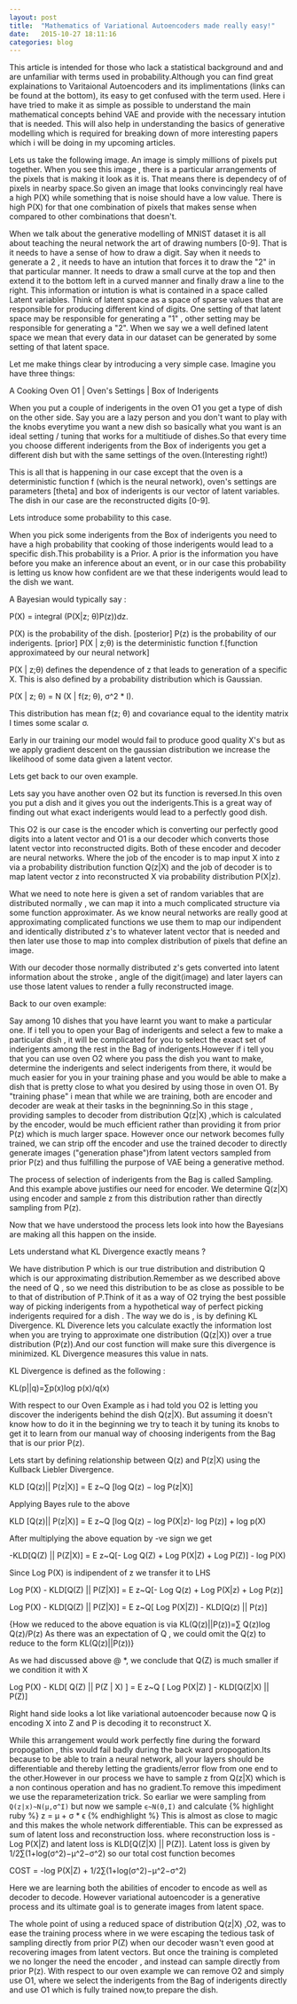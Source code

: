 ```yaml
---
layout: post
title:  "Mathematics of Variational Autoencoders made really easy!"
date:   2015-10-27 18:11:16
categories: blog
---
```


This article is intended for those who lack a statistical background and and are unfamiliar with terms used in probability.Although you can find great explainations to Varitaional Autoencoders and its implimentations (links can be found at the bottom), its easy to get confused with the term used. Here i have tried to make it as simple as possible to understand the main mathematical concepts behind VAE and provide with the necessary intution that is needed. This will also help in understanding the basics of generative modelling which is required for breaking down of more interesting papers which i will be doing in my upcoming articles.

Lets us take the following image. An image is simply millions of pixels put together. When you see this image , there is a particular arrangements of the pixels that is making it look as it is. That means there is dependecy of of pixels in nearby space.So given an image that looks convincingly real have a high P(X) while something that is noise should have a low value.
There is high P(X) for that one combination of pixels that makes sense when compared to other combinations that doesn't.

When we talk about the generative modelling of MNIST dataset it is all about teaching the neural network the art of drawing numbers [0-9]. That is it needs to have a sense of how to draw a digit. Say when it needs to generate a 2 , it needs to have an intution that forces it to draw the "2" in that particular manner. It needs to draw a small curve at the top and then extend it to the bottom left in a curved manner and finally draw a line to the right. This information or intution is what is contained in a space called Latent variables. Think of latent space as a space of sparse values that are responsible for producing different kind of digits. One setting of that latent space may be responsible for generating a "1" , other setting may be responsible for generating a "2". When we say we a well defined latent space we mean that every data in our dataset can be generated by some setting of that latent space.

Let me make things clear by introducing a very simple case. Imagine you have three things:

A Cooking Oven O1 | Oven's Settings | Box of Inderigents

When you put a couple of inderigents in the oven O1 you get a type of dish on the other side.
Say you are a lazy person and you don't want to play with the knobs everytime you want a new dish so basically what you want is an ideal setting / tuning that works for a multitiude of dishes.So that every time you choose different inderigents from the Box of inderigents you get a different dish but with the same settings of the oven.(Interesting right!)

This is all that is happening in our case except that the oven is a deterministic function f    (which is the neural network), oven's settings are parameters [theta] and box of inderigents is our vector of latent variables.
The dish in our case are the reconstructed digits [0-9].

Lets introduce some probability to this case.

When you pick some inderigents from the Box of inderigents you need to have a high probability that cooking of those inderigents would lead to a specific dish.This probability is a Prior. A prior is the information you have before you make an inference about an event, or in our case this probability is letting us know how confident are we that these inderigents would lead to the dish we want.

A Bayesian would typically say :

P(X) = integral (P(X|z; θ)P(z))dz.

P(X) is the probability of the dish. [posterior]
P(z) is the probability of our inderigents. [prior]
P(X | z;θ) is the deterministic function f.[function approximateed by our neural network]

P(X | z;θ) defines the dependence of z that leads to generation of a specific X. This is also defined by a probability distribution which is Gaussian.

P(X | z; θ) = N (X | f(z; θ), σ^2 * I). 

This distribution has mean f(z; θ) and covariance equal to the identity matrix I times some scalar σ. 

Early in our training our model would fail to produce good quality X's but as we apply gradient descent on the gaussian distribution we increase the likelihood of some data given a latent vector.

Lets get back to our oven example.

Lets say you have another oven O2 but its function is reversed.In this oven you put a dish and it gives you out the inderigents.This is a great way of finding out what exact inderigents would lead to a perfectly good dish.  

This O2 is our case is the encoder which is converting our perfectly good digits into a latent vector and O1 is a our decoder which converts those latent vector into reconstructed digits. Both of these encoder and decoder are neural networks. Where the job of the encoder is to map input X into z via a probability distribution function Q(z|X) and the job of decoder is to map latent vector z into reconstructed X via probability distribution P(X|z).

What we need to note here is given a set of random variables that are distributed normally , we can map it into a much complicated structure via some function approximater. As we know neural networks are really good at approximating complicated functions we use them to map our indipendent and identically distributed z's to whatever latent vector that is needed and then later use those to map into complex distribution of pixels that define an image.

With our decoder those normally distributed z's gets converted into latent information about the stroke , angle of the digit(image) and later layers can use those latent values to render a fully reconstructed image.

Back to our oven example:

Say among 10 dishes that you have learnt you want to make a particular one. If i tell you to open your Bag of inderigents and select a few to make a particular dish , it will be complicated for you to select the exact set of inderigents among the rest in the Bag of inderigents.However if i tell you that you can use oven O2 where you pass the dish you want to make, determine the inderigents and select inderigents from there, it would be much easier for you in your training phase and you would be able to make a dish that is pretty close to what you desired by using those in oven O1. By "training phase" i mean that while we are training, both are encoder and decoder are weak at their tasks in the begninning.So in this stage , providing samples to decoder from distribution Q(z|X) ,which is calculated by the encoder,  would be much efficient rather than providing it from prior P(z) which is much larger space.
However once our network becomes fully trained, we can strip off the encoder and use the trained decoder to directly generate images ("generation phase")from latent vectors sampled from prior P(z) and thus fulfilling the purpose of VAE being a generative method. 

The process of selection of inderigents from the Bag is called Sampling. And this example above justifies our need for encoder. We determine Q(z|X) using encoder and sample z from this distribution rather than directly sampling from P(z).

Now that we have understood the process lets look into how the Bayesians are making all this happen on the inside.

Lets understand what KL Divergence exactly means ?

We have distribution P which is our true distribution and distribution Q which is our approximating distribution.Remember as we described above the need of Q , so we need this distribution to be as close as possible to be to that of distribution of P.Think of it as a way of O2 trying the best possible way of picking inderigents from a hypothetical way of perfect picking inderigents required for a dish . The way we do is , is by defining KL Divergence. KL Diverence lets you calculate exactly the information lost when you are trying to approximate one distribution (Q(z|X)) over a true distribution (P(z)).And our cost function will make sure this divergence is minimized. KL Divergence measures this value in nats.

KL Divergence is defined as the following :

KL(p||q)=∑p(x)log p(x)/q(x)

With respect to our Oven Example as i had told you O2 is letting you discover the inderigents behind the dish Q(z|X). But assuming it doesn't know how to do it in the beginning we try to teach it by tuning its knobs to get it to learn from our manual way of choosing inderigents from the Bag that is our prior P(z).

Lets start by defining relationship between Q(z) and P(z|X) using the Kullback Liebler Divergence.

KLD [Q(z)|| P(z|X)] = E z~Q [log Q(z) − log P(z|X)] 

Applying Bayes rule to the above 

KLD [Q(z)|| P(z|X)] = E z~Q [log Q(z) − log P(X|z)- log P(z)] + log p(X)

After multiplying the above equation by -ve sign we get

-KLD[Q(Z) || P(Z|X)] = E z~Q[- Log Q(Z) + Log P(X|Z) + Log P(Z)] - log P(X)

Since Log P(X) is indipendent of z we transfer it to LHS 

Log P(X) - KLD[Q(Z) || P(Z|X)] = E z~Q[- Log Q(z) + Log P(X|z) + Log P(z)]

Log P(X) - KLD[Q(Z) || P(Z|X)] = E z~Q[ Log P(X|Z)] - KLD[Q(z) || P(z)]

{How we reduced to the above equation is via KL(Q(z)||P(z))=∑ Q(z)log Q(z)/P(z) 
As there was an expectation of Q , we could omit the Q(z) to reduce to the form 
KL(Q(z)||P(z))}

As we had discussed above @ *, we conclude that Q(Z) is much smaller if we condition it with X

Log P(X) - KLD[ Q(Z) || P(Z | X) ] = E z~Q [ Log P(X|Z) ] - KLD[Q(Z|X) || P(Z)]

Right hand side looks a lot like variational autoencoder because now Q is encoding X into Z and P is decoding it to reconstruct X.

While this arrangement would work perfectly fine during the forward propogation , this would fail badly during the back ward propogation.Its because to be able to train a neural network, all your layers should be differentiable and thereby letting the gradients/error flow from one end to the other.However in our process we have to sample z from Q(z|X) which is a non continous operation and has no gradient.To remove this impediment we use the reparameterization trick. 
So earliar we were sampling from `Q(z|x)~N(μ,σ^I)` but now we sample `ϵ~N(0,I)` and calculate 
{% highlight ruby %}
z = μ + σ * ϵ
{% endhighlight %}
This is almost as close to magic and this makes the whole network differentiable.
This can be expressed as sum of latent loss and reconstruction loss. 
where reconstruction loss is -Log P(X|Z) and latent loss is KLD[Q(Z|X) || P(Z)].
Latent loss is given by 1/2∑(1+log(σ^2)−μ^2−σ^2)
so our total cost function becomes 

COST = -log P(X|Z) + 1/2∑(1+log(σ^2)−μ^2−σ^2)

Here we are learning both the abilities of encoder to encode as well as decoder to decode.
However variational autoencoder is a generative process and its ultimate goal is to generate images from latent space.

The whole point of using a reduced space of distribution Q(z|X) ,O2, was to ease the training process where in we were escaping the tedious task of sampling directly from prior P(Z) when our decoder wasn't even good at recovering images from latent vectors.
But once the training is completed we no longer the need the encoder , and instead can sample directly from prior P(z). With respect to our oven example we can remove O2 and simply use O1, where we select the inderigents from the Bag of inderigents directly and use O1 which is fully trained now,to prepare the dish.  
